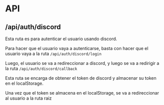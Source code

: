 # API

## /api/auth/discord

Esta ruta es para autenticar el usuario usando discord.

Para hacer que el usuario vaya a autenticarse, basta con hacer que el usuario vaya a la ruta `/api/auth/discord/login`

Luego, el usuario se va a redireccionar a discord, y luego se va a redirigir a la ruta `/api/auth/discord/callback`

Esta ruta se encarga de obtener el token de discord y almacenar su token en el localStorage.

Una vez que el token se almacena en el localStorage, se va a redireccionar al usuario a la ruta raiz
